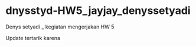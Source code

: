 # dnysstyd-HW5_jayjay_denyssetyadi
Denys setyadi _ kegiatan mengerjakan HW 5

Update tertarik karena

